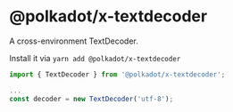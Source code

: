 # @polkadot/x-textdecoder

A cross-environment TextDecoder.

Install it via `yarn add @polkadot/x-textdecoder`

```js
import { TextDecoder } from '@polkadot/x-textdecoder';

...
const decoder = new TextDecoder('utf-8');
```
